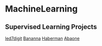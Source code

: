 # MachineLearning

## Supervised Learning Projects
[led7digit](KEEL/Projects/Supervised/Standard/led7digit/)
[Bananna](KEEL/Projects/Supervised/Standard/Bananna/)
[Haberman](KEEL/Projects/Supervised/Standard/Haberman/)
[Abaone](KEEL/Projects/Supervised/Standard/Abalone/)
